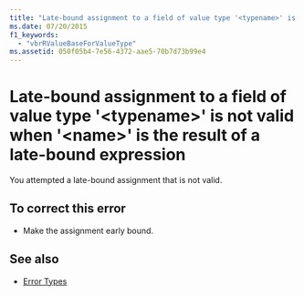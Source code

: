 ```yaml
---
title: "Late-bound assignment to a field of value type '<typename>' is not valid when '<name>' is the result of a late-bound expression"
ms.date: 07/20/2015
f1_keywords: 
  - "vbrRValueBaseForValueType"
ms.assetid: 050f05b4-7e56-4372-aae5-70b7d73b99e4
---
```

# Late-bound assignment to a field of value type '\<typename>' is not valid when '\<name>' is the result of a late-bound expression
You attempted a late-bound assignment that is not valid.  
  
## To correct this error  
  
-   Make the assignment early bound.  
  
## See also
- [Error Types](../../visual-basic/programming-guide/language-features/error-types.md)

